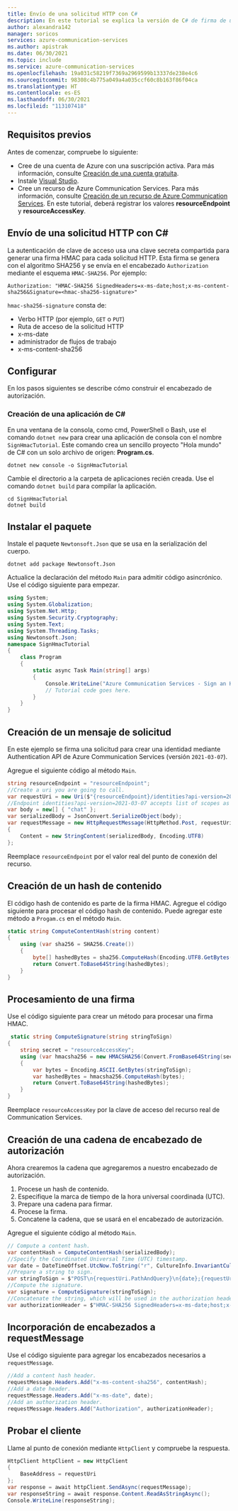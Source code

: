 ```yaml
---
title: Envío de una solicitud HTTP con C#
description: En este tutorial se explica la versión de C# de firma de una solicitud HTTP con una firma HMAC en Azure Communication Services.
author: alexandra142
manager: soricos
services: azure-communication-services
ms.author: apistrak
ms.date: 06/30/2021
ms.topic: include
ms.service: azure-communication-services
ms.openlocfilehash: 19a031c58219f7369a2969599b13337de238e4c6
ms.sourcegitcommit: 98308c4b775a049a4a035ccf60c8b163f86f04ca
ms.translationtype: HT
ms.contentlocale: es-ES
ms.lasthandoff: 06/30/2021
ms.locfileid: "113107418"
---
```

## <a name="prerequisites"></a>Requisitos previos

Antes de comenzar, compruebe lo siguiente:

- Cree de una cuenta de Azure con una suscripción activa. Para más información, consulte [Creación de una cuenta gratuita](https://azure.microsoft.com/free/?WT.mc_id=A261C142F).
- Instale [Visual Studio](https://visualstudio.microsoft.com/downloads/).
- Cree un recurso de Azure Communication Services. Para más información, consulte [Creación de un recurso de Azure Communication Services](../../quickstarts/create-communication-resource.md). En este tutorial, deberá registrar los valores **resourceEndpoint** y **resourceAccessKey**.

## <a name="sign-an-http-request-with-c"></a>Envío de una solicitud HTTP con C#

La autenticación de clave de acceso usa una clave secreta compartida para generar una firma HMAC para cada solicitud HTTP. Esta firma se genera con el algoritmo SHA256 y se envía en el encabezado `Authorization` mediante el esquema `HMAC-SHA256`. Por ejemplo:

```
Authorization: "HMAC-SHA256 SignedHeaders=x-ms-date;host;x-ms-content-sha256&Signature=<hmac-sha256-signature>"
```

`hmac-sha256-signature` consta de:

- Verbo HTTP (por ejemplo, `GET` o `PUT`)
- Ruta de acceso de la solicitud HTTP
- x-ms-date
- administrador de flujos de trabajo
- x-ms-content-sha256

## <a name="setup"></a>Configurar

En los pasos siguientes se describe cómo construir el encabezado de autorización.

### <a name="create-a-new-c-application"></a>Creación de una aplicación de C#

En una ventana de la consola, como cmd, PowerShell o Bash, use el comando `dotnet new` para crear una aplicación de consola con el nombre `SignHmacTutorial`. Este comando crea un sencillo proyecto "Hola mundo" de C# con un solo archivo de origen: **Program.cs**.

```console
dotnet new console -o SignHmacTutorial
```

Cambie el directorio a la carpeta de aplicaciones recién creada. Use el comando `dotnet build` para compilar la aplicación.

```console
cd SignHmacTutorial
dotnet build
```

## <a name="install-the-package"></a>Instalar el paquete

Instale el paquete `Newtonsoft.Json` que se usa en la serialización del cuerpo.

```console
dotnet add package Newtonsoft.Json
```

Actualice la declaración del método `Main` para admitir código asincrónico. Use el código siguiente para empezar.

```csharp
using System;
using System.Globalization;
using System.Net.Http;
using System.Security.Cryptography;
using System.Text;
using System.Threading.Tasks;
using Newtonsoft.Json;
namespace SignHmacTutorial
{
    class Program
    {
        static async Task Main(string[] args)
        {
            Console.WriteLine("Azure Communication Services - Sign an HTTP request Tutorial");
            // Tutorial code goes here.
        }
    }
}

```

## <a name="create-a-request-message"></a>Creación de un mensaje de solicitud

En este ejemplo se firma una solicitud para crear una identidad mediante Authentication API de Azure Communication Services (versión `2021-03-07`).

Agregue el siguiente código al método `Main`.

```csharp
string resourceEndpoint = "resourceEndpoint";
//Create a uri you are going to call.
var requestUri = new Uri($"{resourceEndpoint}/identities?api-version=2021-03-07");
//Endpoint identities?api-version=2021-03-07 accepts list of scopes as a body
var body = new[] { "chat" }; 
var serializedBody = JsonConvert.SerializeObject(body);
var requestMessage = new HttpRequestMessage(HttpMethod.Post, requestUri)
{
    Content = new StringContent(serializedBody, Encoding.UTF8)
};
```

Reemplace `resourceEndpoint` por el valor real del punto de conexión del recurso.

## <a name="create-a-content-hash"></a>Creación de un hash de contenido

El código hash de contenido es parte de la firma HMAC. Agregue el código siguiente para procesar el código hash de contenido. Puede agregar este método a `Progam.cs` en el método `Main`.

```csharp
static string ComputeContentHash(string content)
{
    using (var sha256 = SHA256.Create())
    {
        byte[] hashedBytes = sha256.ComputeHash(Encoding.UTF8.GetBytes(content));
        return Convert.ToBase64String(hashedBytes);
    }
}
```

## <a name="compute-a-signature"></a>Procesamiento de una firma

Use el código siguiente para crear un método para procesar una firma HMAC.

```csharp
 static string ComputeSignature(string stringToSign)
{
    string secret = "resourceAccessKey";
    using (var hmacsha256 = new HMACSHA256(Convert.FromBase64String(secret)))
    {
        var bytes = Encoding.ASCII.GetBytes(stringToSign);
        var hashedBytes = hmacsha256.ComputeHash(bytes);
        return Convert.ToBase64String(hashedBytes);
    }
}
```

Reemplace `resourceAccessKey` por la clave de acceso del recurso real de Communication Services.

## <a name="create-an-authorization-header-string"></a>Creación de una cadena de encabezado de autorización

Ahora crearemos la cadena que agregaremos a nuestro encabezado de autorización.

1. Procese un hash de contenido.
1. Especifique la marca de tiempo de la hora universal coordinada (UTC).
1. Prepare una cadena para firmar.
1. Procese la firma.
1. Concatene la cadena, que se usará en el encabezado de autorización.
 
Agregue el siguiente código al método `Main`.

```csharp
// Compute a content hash.
var contentHash = ComputeContentHash(serializedBody);
//Specify the Coordinated Universal Time (UTC) timestamp.
var date = DateTimeOffset.UtcNow.ToString("r", CultureInfo.InvariantCulture);
//Prepare a string to sign.
var stringToSign = $"POST\n{requestUri.PathAndQuery}\n{date};{requestUri.Authority};{contentHash}";
//Compute the signature.
var signature = ComputeSignature(stringToSign);
//Concatenate the string, which will be used in the authorization header.
var authorizationHeader = $"HMAC-SHA256 SignedHeaders=x-ms-date;host;x-ms-content-sha256&Signature={signature}";
```

## <a name="add-headers-to-requestmessage"></a>Incorporación de encabezados a requestMessage

Use el código siguiente para agregar los encabezados necesarios a `requestMessage`.

```csharp
//Add a content hash header.
requestMessage.Headers.Add("x-ms-content-sha256", contentHash);
//Add a date header.
requestMessage.Headers.Add("x-ms-date", date);
//Add an authorization header.
requestMessage.Headers.Add("Authorization", authorizationHeader);
```

## <a name="test-the-client"></a>Probar el cliente

Llame al punto de conexión mediante `HttpClient` y compruebe la respuesta.

```csharp
HttpClient httpClient = new HttpClient
{
    BaseAddress = requestUri
};
var response = await httpClient.SendAsync(requestMessage);
var responseString = await response.Content.ReadAsStringAsync();
Console.WriteLine(responseString);
```
